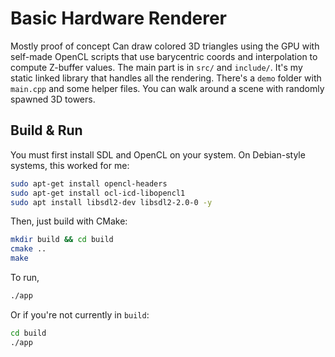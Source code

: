 # Basic Hardware Renderer
Mostly proof of concept Can draw colored 3D triangles using the GPU with self-made OpenCL scripts that use barycentric coords and interpolation to compute Z-buffer values. 
The main part is in ```src/``` and ```include/```. It's my static linked library that handles all the rendering.
There's a ```demo``` folder with ```main.cpp``` and some helper files. You can walk around a scene with randomly spawned 3D towers.

## Build & Run
You must first install SDL and OpenCL on your system. On Debian-style systems, this worked for me:
```bash
sudo apt-get install opencl-headers
sudo apt-get install ocl-icd-libopencl1
sudo apt install libsdl2-dev libsdl2-2.0-0 -y
```
Then, just build with CMake:
```bash
mkdir build && cd build
cmake ..
make
```
To run,
```bash
./app
```
Or if you're not currently in ```build```:
```bash
cd build
./app
```
